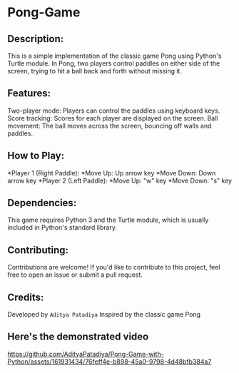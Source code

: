 # Pong-Game
## Description:

This is a simple implementation of the classic game Pong using Python's Turtle module. In Pong, two players control paddles on either side of the screen, trying to hit a ball back and forth without missing it.

## Features:

Two-player mode: Players can control the paddles using keyboard keys.
Score tracking: Scores for each player are displayed on the screen.
Ball movement: The ball moves across the screen, bouncing off walls and paddles.

## How to Play:

*Player 1 (Right Paddle):
  *Move Up: Up arrow key
  *Move Down: Down arrow key
*Player 2 (Left Paddle):
  *Move Up: "w" key
  *Move Down: "s" key

## Dependencies:

This game requires Python 3 and the Turtle module, which is usually included in Python's standard library.

## Contributing:

Contributions are welcome! If you'd like to contribute to this project, feel free to open an issue or submit a pull request.

## Credits:

Developed by `Aditya Patadiya`
Inspired by the classic game Pong


## Here's the demonstrated video

https://github.com/AdityaPatadiya/Pong-Game-with-Python/assets/161931434/76feff4e-b898-45a0-9798-4d48bfb384a7

